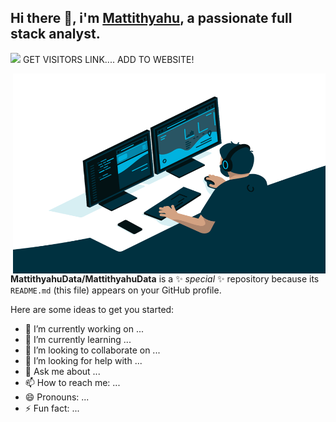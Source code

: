 ## Hi there 👋, i'm [Mattithyahu](https://mattithyahudata.github.io/devportfolio/), a passionate full stack analyst. 
![](https://github.com/MattithyahuData)
GET VISITORS LINK....  ADD TO WEBSITE! 

<img align="right" alt="GIF" src="Analystgif.gif" width="500" height="320" /> 
 

**MattithyahuData/MattithyahuData** is a ✨ _special_ ✨ repository because its `README.md` (this file) appears on your GitHub profile.

Here are some ideas to get you started:

- 🔭 I’m currently working on ...
- 🌱 I’m currently learning ...
- 👯 I’m looking to collaborate on ...
- 🤔 I’m looking for help with ...
- 💬 Ask me about ...
- 📫 How to reach me: ...
- 😄 Pronouns: ...
- ⚡ Fun fact: ...

